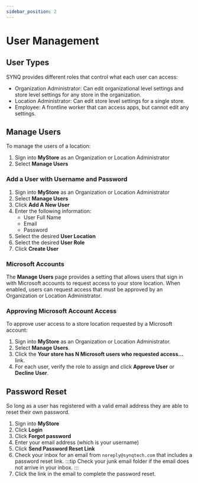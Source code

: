 ```yaml
---
sidebar_position: 2
---
```


# User Management

## User Types
SYNQ provides different roles that control what each user can access: 
- Organization Administrator: Can edit organizational level settings and store level settings for any store in the organization.
- Location Administrator: Can edit store level settings for a single store.
- Employee: A frontline worker that can access apps, but cannot edit any settings.


## Manage Users
To manage the users of a location:
1. Sign into __MyStore__ as an Organization or Location Administrator
2. Select __Manage Users__

### Add a User with Username and Password
1. Sign into __MyStore__ as an Organization or Location Administrator
2. Select __Manage Users__
3. Click __Add A New User__
4. Enter the following information:
   - User Full Name
   - Email
   - Password
5. Select the desired __User Location__
6. Select the desired __User Role__
7. Click __Create User__

### Microsoft Accounts
The __Manage Users__ page provides a setting that allows users that sign in with Microsoft accounts to request access to your store location. When enabled, users can request access that must be approved by an Organization or Location Administrator.

### Approving Microsoft Account Access
To approve user access to a store location requested by a Microsoft account:
1. Sign into __MyStore__ as an Organization or Location Administrator.
2. Select __Manage Users__.
3. Click the __Your store has N Microsoft users who requested access...__ link.
4. For each user, verify the role to assign and click __Approve User__ or __Decline User__.

## Password Reset
So long as a user has registered with a valid email address they are able to reset their own password. 
1. Sign into __MyStore__
2. Click __Login__
3. Click __Forgot password__
4. Enter your email address (which is your username)
5. Click __Send Password Reset Link__
6. Check your inbox for an email from `noreply@synqtech.com` that includes a password reset link.
   :::tip
   Check your junk email folder if the email does not arrive in your inbox.
   :::
7. Click the link in the email to complete the password reset.